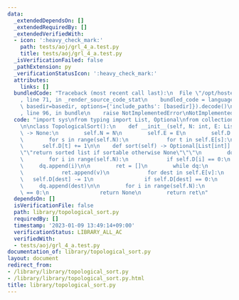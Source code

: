```yaml
---
data:
  _extendedDependsOn: []
  _extendedRequiredBy: []
  _extendedVerifiedWith:
  - icon: ':heavy_check_mark:'
    path: tests/aoj/grl_4_a.test.py
    title: tests/aoj/grl_4_a.test.py
  _isVerificationFailed: false
  _pathExtension: py
  _verificationStatusIcon: ':heavy_check_mark:'
  attributes:
    links: []
  bundledCode: "Traceback (most recent call last):\n  File \"/opt/hostedtoolcache/PyPy/3.7.13/x64/site-packages/onlinejudge_verify/documentation/build.py\"\
    , line 71, in _render_source_code_stat\n    bundled_code = language.bundle(stat.path,\
    \ basedir=basedir, options={'include_paths': [basedir]}).decode()\n  File \"/opt/hostedtoolcache/PyPy/3.7.13/x64/site-packages/onlinejudge_verify/languages/python.py\"\
    , line 96, in bundle\n    raise NotImplementedError\nNotImplementedError\n"
  code: "import sys\nfrom typing import List, Optional\nfrom collections import deque\n\
    \n\nclass TopologicalSort():\n    def __init__(self, N: int, E: List[List[int]])\
    \ -> None:\n        self.N = N\n        self.E = E\n        self.D = [0] * N\n\
    \        for s in range(self.N):\n            for t in self.E[s]:\n          \
    \      self.D[t] += 1\n\n    def sort(self) -> Optional[List[int]]:\n        \"\
    \"\"return sorted list if sortable otherwise None\"\"\"\n        dq = deque([])\n\
    \        for i in range(self.N):\n            if self.D[i] == 0:\n           \
    \     dq.append(i)\n\n        ret = []\n        while dq:\n            v = dq.popleft()\n\
    \            ret.append(v)\n            for dest in self.E[v]:\n             \
    \   self.D[dest] -= 1\n                if self.D[dest] == 0:\n               \
    \     dq.append(dest)\n\n        for i in range(self.N):\n            if not self.D[i]\
    \ == 0:\n                return None\n        return ret\n"
  dependsOn: []
  isVerificationFile: false
  path: library/topological_sort.py
  requiredBy: []
  timestamp: '2023-01-09 13:49:14+09:00'
  verificationStatus: LIBRARY_ALL_AC
  verifiedWith:
  - tests/aoj/grl_4_a.test.py
documentation_of: library/topological_sort.py
layout: document
redirect_from:
- /library/library/topological_sort.py
- /library/library/topological_sort.py.html
title: library/topological_sort.py
---
```

